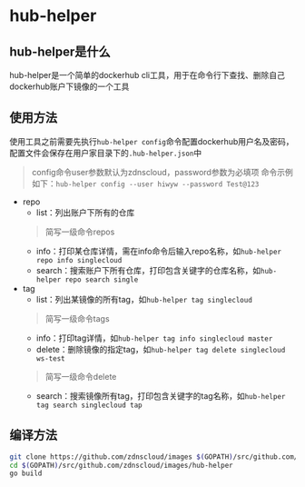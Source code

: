 # hub-helper
## hub-helper是什么
hub-helper是一个简单的dockerhub cli工具，用于在命令行下查找、删除自己dockerhub账户下镜像的一个工具
## 使用方法
使用工具之前需要先执行`hub-helper config`命令配置dockerhub用户名及密码，配置文件会保存在用户家目录下的`.hub-helper.json`中
> config命令user参数默认为zdnscloud，password参数为必填项
命令示例如下：`hub-helper config --user hiwyw --password Test@123`
* repo
    * list：列出账户下所有的仓库
    > 简写一级命令repos
    * info：打印某仓库详情，需在info命令后输入repo名称，如`hub-helper repo info singlecloud`
    * search：搜索账户下所有仓库，打印包含关键字的仓库名称，如`hub-helper repo search single`
* tag
    * list：列出某镜像的所有tag，如`hub-helper tag singlecloud`
    > 简写一级命令tags
    * info：打印tag详情，如`hub-helper tag info singlecloud master`
    * delete：删除镜像的指定tag，如`hub-helper tag delete singlecloud ws-test`
    > 简写一级命令delete
    * search：搜索镜像所有tag，打印包含关键字的tag名称，如`hub-helper tag search singlecloud tap`
## 编译方法
```bash
git clone https://github.com/zdnscloud/images $(GOPATH)/src/github.com/zdnscloud/images
cd $(GOPATH)/src/github.com/zdnscloud/images/hub-helper
go build
```


